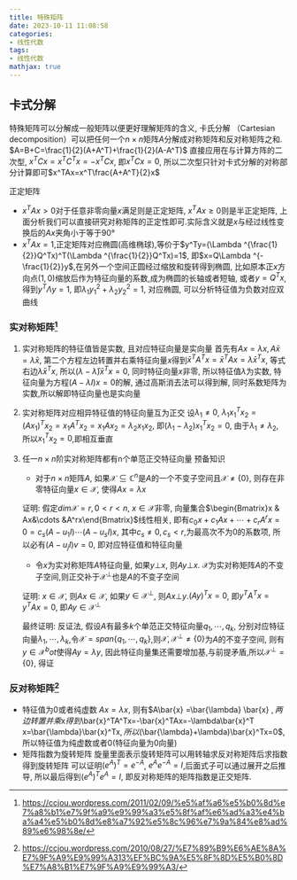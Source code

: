 ```yaml
---
title: 特殊矩阵
date: 2023-10-11 11:08:58
categories:
- 线性代数
tags:
- 线性代数
mathjax: true
---
```



## 卡式分解
特殊矩阵可以分解成一般矩阵以便更好理解矩阵的含义, 卡氏分解 （Cartesian decomposition）可以把任何一个$n\times n$矩阵$A$分解成对称矩阵和反对称矩阵之和.
$A=B+C=\frac{1}{2}(A+A^T)+\frac{1}{2}(A-A^T)$
直接应用在与计算方阵的二次型, $x^TCx=x^TC^Tx=-x^TCx$, 即$x^TCx=0$, 所以二次型只针对卡式分解的对称部分计算即可$x^TAx=x^T\frac{A+A^T}{2}x$

正定矩阵
- $x^TAx>0$对于任意非零向量$x$满足则是正定矩阵, $x^TAx\ge 0$则是半正定矩阵, 上面分析我们可以直接研究对称矩阵的正定性即可.实际含义就是$x$与经过线性变换后的$Ax$夹角小于等于90°
- $x^TAx=1$,正定矩阵对应椭圆(高维椭球),等价于$y^Ty=(\Lambda ^{\frac{1}{2}}Q^Tx)^T(\Lambda ^{\frac{1}{2}}Q^Tx)=1$, 即$x=Q\Lambda ^{-\frac{1}{2}}y$,在另外一个空间正圆经过缩放和旋转得到椭圆, 比如原本正$x$方向点$(1, 0)$缩放后作为特征向量的系数,成为椭圆的长轴或者短轴,
或者$y=Q^Tx$, 得到$y^T\Lambda y=1$, 即$\lambda_1y_1^2+\lambda_2y_2^2=1$, 对应椭圆, 可以分析特征值为负数对应双曲线

### 实对称矩阵[^1]
1. 实对称矩阵的特征值皆是实数, 且对应特征向量是实向量
首先有$Ax=\lambda x,A\bar{x}=\bar{\lambda} \bar{x}$, 第二个方程左边转置并右乘特征向量$x$得到$\bar{x}^TA^Tx=\bar{x}^TAx=\lambda \bar{x}^Tx$, 等式右边$\bar{\lambda} \bar{x}^Tx$,
所以$(\lambda - \bar{\lambda}) \bar{x}^Tx=0$, 同时特征向量$x$非零, 所以特征值$\lambda$为实数, 特征向量为方程$(A-\lambda I)x=0$的解, 通过高斯消去法可以得到解, 同时系数矩阵为实数,所以解即特征向量也是实向量
2. 实对称矩阵对应相异特征值的特征向量互为正交
设$\lambda_1\ne 0$, $\lambda_1x_1^Tx_2=(Ax_1)^Tx_2=x_1A^Tx_2=x_1Ax_2=\lambda_2x_1x_2$, 即$(\lambda_1-\lambda_2)x_1^Tx_2=0$, 由于$\lambda_1\ne \lambda_2$, 所以$x_1^Tx_2=0$,即相互垂直
3. 任一$n\times n$阶实对称矩阵都有n个单范正交特征向量
预备知识
    - 对于$n \times n$矩阵$A$, 如果$\mathcal{X} \subseteq  \mathbb{C} ^n$是$A$的一个不变子空间且$\mathcal{X} \ne \{0\}$, 则存在非零特征向量$x \in \mathcal{X}$, 使得$Ax=\lambda x$

    证明: 假定$dim\mathcal{X}=r, 0<r<n$, $x\in \mathcal{X}$非零, 向量集合$\begin{Bmatrix}x  & Ax&\cdots &A^rx\end{Bmatrix}$线性相关, 即有$c_0x+c_1Ax+\cdots+c_rA^rx=0=c_s(A-u_1I)\cdots(A-u_sI)x$, 其中$c_s\ne 0, c_s<r,$为最高次不为0的系数项, 所以必有$(A-u_jI)v=0$, 即对应特征值和特征向量

    - 令$x$为实对称矩阵$A$特征向量, 如果$y\bot x$, 则$Ay \bot x$. $\mathcal{X}$为实对称矩阵$A$的不变子空间,则正交补于$\mathcal{X}^\bot$也是$A$的不变子空间
    
    证明: $x\in \mathcal{X}$, 则$Ax\in \mathcal{X}$, 如果$y\in \mathcal{X}^\bot$, 则$Ax\bot y$.$(Ay)^Tx=0$, 即$y^TA^Tx=y^TAx=0$, 即$Ay\in \mathcal{X}^\bot$
    
    最终证明: 反证法, 假设$A$有最多$k$个单范正交特征向量$q_1,\cdots,q_k$, 分别对应特征向量$\lambda_1, \cdots, \lambda_k$,令$\mathcal{X}=span\{q_1,\cdots,q_k\}$,则$\mathcal{X}, \mathcal{X}^\bot \ne \{0\}$为$A$的不变子空间, 则有$y\in \mathcal{X}^bot$使得$Ay=\lambda y$, 因此特征向量集还需要增加基,与前提矛盾,所以$\mathcal{X}^\bot=\{0\}$, 得证

### 反对称矩阵[^2]
- 特征值为0或者纯虚数
$Ax=\lambda x$, 则有$A\bar{x} =\bar{\lambda}  \bar{x} $, 两边转置并乘$x$得到$\bar{x}^TA^Tx=-\bar{x}^TAx=-\lambda\bar{x}^T x=\bar{\lambda}\bar{x}^Tx$, 所以$(\bar{\lambda}+\lambda)\bar{x}^Tx=0$, 所以特征值为纯虚数或者0(特征向量为0向量)
- 矩阵指数为旋转矩阵
旋量里面表示旋转矩阵可以用转轴求反对称矩阵后求指数得到旋转矩阵
可以证明$(e^{A})^{T}=e^{-A}$, $e^{A}e^{-A}=I$,后面式子可以通过展开之后推导, 所以最后得到$(e^{A})^{T}e^{A}=I$, 即反对称矩阵的矩阵指数是正交矩阵.


[^1]: https://ccjou.wordpress.com/2011/02/09/%e5%af%a6%e5%b0%8d%e7%a8%b1%e7%9f%a9%e9%99%a3%e5%8f%af%e6%ad%a3%e4%ba%a4%e5%b0%8d%e8%a7%92%e5%8c%96%e7%9a%84%e8%ad%89%e6%98%8e/
[^2]: https://ccjou.wordpress.com/2010/08/27/%E7%89%B9%E6%AE%8A%E7%9F%A9%E9%99%A313%EF%BC%9A%E5%8F%8D%E5%B0%8D%E7%A8%B1%E7%9F%A9%E9%99%A3/